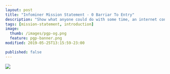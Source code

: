 ```yaml
---
layout: post
title: "Infominer Mission Statement - 0 Barriar To Entry"
description: "Show what anyone could do with some time, an internet connection, mouse, screen, and keys."
tags: [mission-statement, introduction]
image:
  thumb: /images/pgp-og.png
  feature: pgp-banner.png
modified: 2019-05-25T13:15:59-23:00

published: false
---
```





![](https://imgur.com/AOzKF1D.png)